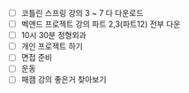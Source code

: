 - [ ] 코틀린 스프링 강의 3 ~ 7 다 다운로드
- [ ] 벡앤드 프로젝트 강의 파트 2,3(파트12) 전부 다운
- [ ] 10시 30분 정형외과
- [ ] 개인 프로젝트 하기
- [ ] 면접 준비
- [ ] 운동
- [ ] 패캠 강의 좋은거 찾아보기